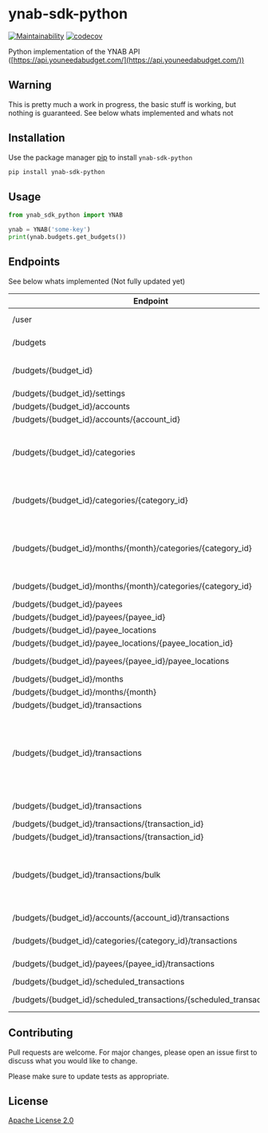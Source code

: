 # ynab-sdk-python
[![Maintainability](https://api.codeclimate.com/v1/badges/b6042768d805939000c2/maintainability)](https://codeclimate.com/github/andreroggeri/ynab-sdk-python/maintainability)
[![codecov](https://codecov.io/gh/andreroggeri/ynab-sdk-python/branch/master/graph/badge.svg)](https://codecov.io/gh/andreroggeri/ynab-sdk-python)

Python implementation of the YNAB API ([https://api.youneedabudget.com/](https://api.youneedabudget.com/))

## Warning
This is pretty much a work in progress, the basic stuff is working, but nothing is guaranteed.
See below whats implemented and whats not

## Installation

Use the package manager [pip](https://pip.pypa.io/en/stable/) to install `ynab-sdk-python`

```bash
pip install ynab-sdk-python
```

## Usage

```python
from ynab_sdk_python import YNAB

ynab = YNAB('some-key')
print(ynab.budgets.get_budgets())
```

## Endpoints
See below whats implemented (Not fully updated yet)


| Endpoint | Verb|Description |Working|Obs|
|---|---|---|---|---|
|/user|GET|Returns authenticated user information|NO||
|/budgets|GET|Returns budgets list with summary information|YES|
|/budgets/{budget_id}|GET|Returns a single budget with all related entities.  This resource is effectively a full budget export.|YES|
|/budgets/{budget_id}/settings|GET|Returns settings for a budget|YES|
|/budgets/{budget_id}/accounts|GET|Returns all accounts|YES|
|/budgets/{budget_id}/accounts/{account_id}|GET|Returns a single account|YES|
|/budgets/{budget_id}/categories|GET|Returns all categories grouped by category group.  Amounts (budgeted, activity, balance, etc.) are specific to the current budget month (UTC).||
|/budgets/{budget_id}/categories/{category_id}|GET|Returns a single category.  Amounts (budgeted, activity, balance, etc.) are specific to the current budget month (UTC).||
|/budgets/{budget_id}/months/{month}/categories/{category_id}|GET|Returns a single category for a specific budget month.  Amounts (budgeted, activity, balance, etc.) are specific to the current budget month (UTC).||
|/budgets/{budget_id}/months/{month}/categories/{category_id}|PATCH|Update a category for a specific month||
|/budgets/{budget_id}/payees|GET|Returns all payees|YES|
|/budgets/{budget_id}/payees/{payee_id}|GET|Returns single payee|YES|
|/budgets/{budget_id}/payee_locations|GET|Returns all payee locations|NO|
|/budgets/{budget_id}/payee_locations/{payee_location_id}|GET|Returns a single payee location|NO|
|/budgets/{budget_id}/payees/{payee_id}/payee_locations|GET|Returns all payee locations for the specified payee|NO|
|/budgets/{budget_id}/months|GET|Returns all budget months|NO|
|/budgets/{budget_id}/months/{month}|GET|Returns a single budget month|NO|
|/budgets/{budget_id}/transactions|GET|Returns budget transactions|YES|
|/budgets/{budget_id}/transactions|POST|Creates a single transaction or multiple transactions.  If you provide a body containing a 'transaction' object, a single transaction will be created and if you provide a body containing a 'transactions' array, multiple transactions will be created.|YES|
|/budgets/{budget_id}/transactions|PATCH|Updates multiple transactions, by 'id' or 'import_id'.|NO|
|/budgets/{budget_id}/transactions/{transaction_id}|GET|Returns a single transaction|YES|
|/budgets/{budget_id}/transactions/{transaction_id}|PUT|Updates a transaction|NO|
|/budgets/{budget_id}/transactions/bulk|POST|Creates multiple transactions.  Although this endpoint is still supported, it is recommended to use 'POST /budgets/{budget_id}/transactions' to create multiple transactions.|NO|
|/budgets/{budget_id}/accounts/{account_id}/transactions|GET|Returns all transactions for a specified account|NO|
|/budgets/{budget_id}/categories/{category_id}/transactions|GET|Returns all transactions for a specified category|NO|
|/budgets/{budget_id}/payees/{payee_id}/transactions|GET|Returns all transactions for a specified payee|NO|
|/budgets/{budget_id}/scheduled_transactions|GET|Returns all scheduled transactions|NO|
|/budgets/{budget_id}/scheduled_transactions/{scheduled_transaction_id}|GET|Returns a single scheduled transaction|NO|



## Contributing
Pull requests are welcome. For major changes, please open an issue first to discuss what you would like to change.

Please make sure to update tests as appropriate.

## License
[Apache License 2.0](https://choosealicense.com/licenses/apache-2.0/)
